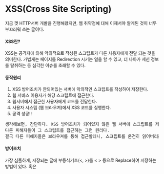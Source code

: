 # XSS(Cross Site Scripting)
지금 껏 HTTP서버 개발을 진행해왔지만, 웹 취약점에 대해 이제서야 알게된 것이 너무 부끄러워 쓰는 글이다.

#### XSS란?
XSS는 공격자에 의해 악의적으로 작성된 스크립트가 다른 사용자에게 전달 되는 것을 의미한다. 가볍게는 페이지를 Redirection 시키는 일을 할 수 있고, 더 나아가 세션 정보를 탈취하는 등 심각한 이슈를 초래할 수 있다.

#### 동작원리
1. XSS 방어조치가 안되어있는 서버에 악의적인 스크립트를 작성하여 저장한다.
2. 웹 서비스 이용자가 해당 스크립트에 접근한다.
3. 웹서버에서 접근한 사용자에게 코드를 전달한다.
4. 사용자 시스템 (웹 브라우져)에서 XSS 코드를 실행한다.
5. 공격 성공!!

<pre>
생각해보면, 간단하다. XSS 방어조치가 되어있지 않은 웹 서버에 스크립트를 저장하고, 
다른 피해자들이 그 스크립트를 접근하는 그런 원리다. 
결국 다른 피해자들은 브라우져를 통해 접근할테니, 스크립트를 온전히 읽어버리는 것이다.
</pre>

#### 방어조치
가장 심플하게, 저장되는 글에 부등식기호(<, >)를 &lt; &gt; 등으로 Replace하여 저장하는 방법이 있다. 혹은 <script>가 포함된 글은 무시한다던지..

```python
    description = description.replace('<', '&lt;')
    description = description.replace('>', '&gt;')
```

#### 실습
1. 웹 서버를 준비한다.

```python
#!/usr/local/bin/python3
print("Content-Type: text/html")
print()
import cgi, os, view
 
form = cgi.FieldStorage()
if 'id' in form:
    pageId = form["id"].value
    description = open('data/'+pageId, 'r').read()
    update_link = '<a href="update.py?id={}">update</a>'.format(pageId)
    delete_action = '''
        <form action="process_delete.py" method="post">
            <input type="hidden" name="pageId" value="{}">
            <input type="submit" value="delete">
        </form>
    '''.format(pageId)
else:
    pageId = 'Welcome'
    description = 'Hello, web'
    update_link = ''
    delete_action = ''
print('''<!doctype html>
<html>
<head>
  <title>WEB1 - Welcome</title>
  <meta charset="utf-8">
</head>
<body>
  <h1><a href="index.py">WEB</a></h1>
  <ol>
    {listStr}
  </ol>
  <a href="create.py">create</a>
  {update_link}
  {delete_action}
  <h2>{title}</h2>
  <p>{desc}</p>
</body>
</html>
'''.format(
    title=pageId,
    desc=description,
    listStr=view.getList(),
    update_link=update_link,
    delete_action=delete_action))
```

2. 웹 페이지에서 스크립트를 입력한다.

![](./Images/board.jpg)

3. 결과 확인.

#### references
1. https://opentutorials.org/course/3256/19935
2. https://terms.naver.com/entry.nhn?docId=3431916&cid=58437&categoryId=58437

